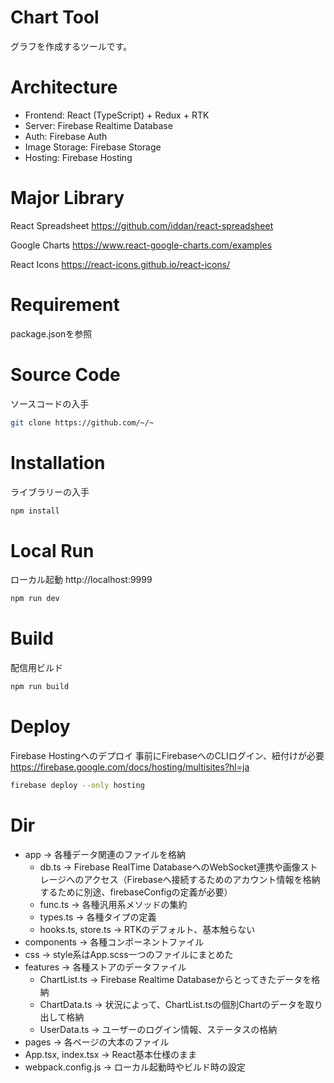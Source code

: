 # Chart Tool
グラフを作成するツールです。

# Architecture
 - Frontend: React (TypeScript) + Redux + RTK
 - Server: Firebase Realtime Database
 - Auth: Firebase Auth
 - Image Storage: Firebase Storage
 - Hosting: Firebase Hosting

# Major Library
React Spreadsheet
https://github.com/iddan/react-spreadsheet

Google Charts
https://www.react-google-charts.com/examples

React Icons
https://react-icons.github.io/react-icons/

# Requirement
package.jsonを参照

# Source Code
ソースコードの入手
```bash
git clone https://github.com/~/~
```

# Installation
ライブラリーの入手
```bash
npm install
```

# Local Run
ローカル起動
http://localhost:9999
```bash
npm run dev
```

# Build
配信用ビルド
```bash
npm run build
```

# Deploy
Firebase Hostingへのデプロイ
事前にFirebaseへのCLIログイン、紐付けが必要
https://firebase.google.com/docs/hosting/multisites?hl=ja

```bash
firebase deploy --only hosting
```

# Dir
- app -> 各種データ関連のファイルを格納
  - db.ts -> Firebase RealTime DatabaseへのWebSocket連携や画像ストレージへのアクセス（Firebaseへ接続するためのアカウント情報を格納するために別途、firebaseConfigの定義が必要）
  - func.ts -> 各種汎用系メソッドの集約
  - types.ts -> 各種タイプの定義
  - hooks.ts, store.ts -> RTKのデフォルト、基本触らない
- components -> 各種コンポーネントファイル
- css -> style系はApp.scss一つのファイルにまとめた
- features -> 各種ストアのデータファイル
  - ChartList.ts -> Firebase Realtime Databaseからとってきたデータを格納
  - ChartData.ts -> 状況によって、ChartList.tsの個別Chartのデータを取り出して格納
  - UserData.ts -> ユーザーのログイン情報、ステータスの格納
- pages -> 各ページの大本のファイル
- App.tsx, index.tsx -> React基本仕様のまま
- webpack.config.js -> ローカル起動時やビルド時の設定